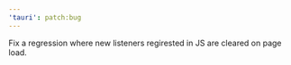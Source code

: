```yaml
---
'tauri': patch:bug
---
```


Fix a regression where new listeners regirested in JS are cleared on page load.
